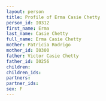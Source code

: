 ```yaml
---
layout: person
title: Profile of Erma Casie Chetty
person_id: I0312
first_name: Erma
last_name: Casie Chetty
full_name: Erma Casie Chetty
mother: Patricia Rodrigo
mother_id: I0300
father: Victor Casie Chetty
father_id: I0256
children:
children_ids:
partners:
partner_ids:
sex: F
---
```


